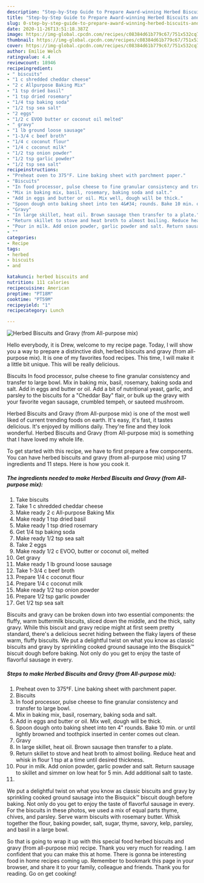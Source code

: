 ```yaml
---
description: "Step-by-Step Guide to Prepare Award-winning Herbed Biscuits and Gravy (from All-purpose mix)"
title: "Step-by-Step Guide to Prepare Award-winning Herbed Biscuits and Gravy (from All-purpose mix)"
slug: 0-step-by-step-guide-to-prepare-award-winning-herbed-biscuits-and-gravy-from-all-purpose-mix
date: 2020-11-26T13:51:18.387Z
image: https://img-global.cpcdn.com/recipes/c08384d61b779c67/751x532cq70/herbed-biscuits-and-gravy-from-all-purpose-mix-recipe-main-photo.jpg
thumbnail: https://img-global.cpcdn.com/recipes/c08384d61b779c67/751x532cq70/herbed-biscuits-and-gravy-from-all-purpose-mix-recipe-main-photo.jpg
cover: https://img-global.cpcdn.com/recipes/c08384d61b779c67/751x532cq70/herbed-biscuits-and-gravy-from-all-purpose-mix-recipe-main-photo.jpg
author: Emilie Welch
ratingvalue: 4.4
reviewcount: 18946
recipeingredient:
- " biscuits"
- "1 c shredded cheddar cheese"
- "2 c Allpurpose Baking Mix"
- "1 tsp dried basil"
- "1 tsp dried rosemary"
- "1/4 tsp baking soda"
- "1/2 tsp sea salt"
- "2 eggs"
- "1/2 c EVOO butter or coconut oil melted"
- " gravy"
- "1 lb ground loose sausage"
- "1-3/4 c beef broth"
- "1/4 c coconut flour"
- "1/4 c coconut milk"
- "1/2 tsp onion powder"
- "1/2 tsp garlic powder"
- "1/2 tsp sea salt"
recipeinstructions:
- "Preheat oven to 375°F. Line baking sheet with parchment paper."
- "Biscuits"
- "In food processor, pulse cheese to fine granular consistency and transfer to large bowl."
- "Mix in baking mix, basil, rosemary, baking soda and salt."
- "Add in eggs and butter or oil. Mix well, dough will be thick."
- "Spoon dough onto baking sheet into ten 4&#34; rounds. Bake 10 min. or until lightly browned and toothpick inserted in center comes out clean."
- "Gravy"
- "In large skillet, heat oil. Brown sausage then transfer to a plate."
- "Return skillet to stove and heat broth to almost boiling. Reduce heat and whisk in flour 1 tsp at a time until desired thickness."
- "Pour in milk. Add onion powder, garlic powder and salt. Return sausage to skillet and simmer on low heat for 5 min. Add additional salt to taste."
- ""
categories:
- Recipe
tags:
- herbed
- biscuits
- and

katakunci: herbed biscuits and 
nutrition: 111 calories
recipecuisine: American
preptime: "PT18M"
cooktime: "PT59M"
recipeyield: "1"
recipecategory: Lunch

---
```



![Herbed Biscuits and Gravy (from All-purpose mix)](https://img-global.cpcdn.com/recipes/c08384d61b779c67/751x532cq70/herbed-biscuits-and-gravy-from-all-purpose-mix-recipe-main-photo.jpg)

Hello everybody, it is Drew, welcome to my recipe page. Today, I will show you a way to prepare a distinctive dish, herbed biscuits and gravy (from all-purpose mix). It is one of my favorites food recipes. This time, I will make it a little bit unique. This will be really delicious.

Biscuits In food processor, pulse cheese to fine granular consistency and transfer to large bowl. Mix in baking mix, basil, rosemary, baking soda and salt. Add in eggs and butter or oil. Add a bit of nutritional yeast, garlic, and parsley to the biscuits for a &#34;Cheddar Bay&#34; flair, or bulk up the gravy with your favorite vegan sausage, crumbled tempeh, or sauteed mushroom.

Herbed Biscuits and Gravy (from All-purpose mix) is one of the most well liked of current trending foods on earth. It's easy, it's fast, it tastes delicious. It's enjoyed by millions daily. They're fine and they look wonderful. Herbed Biscuits and Gravy (from All-purpose mix) is something that I have loved my whole life.


To get started with this recipe, we have to first prepare a few components. You can have herbed biscuits and gravy (from all-purpose mix) using 17 ingredients and 11 steps. Here is how you cook it.

<!--inarticleads1-->

##### The ingredients needed to make Herbed Biscuits and Gravy (from All-purpose mix):

1. Take  biscuits
1. Take 1 c shredded cheddar cheese
1. Make ready 2 c All-purpose Baking Mix
1. Make ready 1 tsp dried basil
1. Make ready 1 tsp dried rosemary
1. Get 1/4 tsp baking soda
1. Make ready 1/2 tsp sea salt
1. Take 2 eggs
1. Make ready 1/2 c EVOO, butter or coconut oil, melted
1. Get  gravy
1. Make ready 1 lb ground loose sausage
1. Take 1-3/4 c beef broth
1. Prepare 1/4 c coconut flour
1. Prepare 1/4 c coconut milk
1. Make ready 1/2 tsp onion powder
1. Prepare 1/2 tsp garlic powder
1. Get 1/2 tsp sea salt


Biscuits and gravy can be broken down into two essential components: the fluffy, warm buttermilk biscuits, sliced down the middle, and the thick, salty gravy. While this biscuit and gravy recipe might at first seem pretty standard, there&#39;s a delicious secret hiding between the flaky layers of these warm, fluffy biscuits. We put a delightful twist on what you know as classic biscuits and gravy by sprinkling cooked ground sausage into the Bisquick™ biscuit dough before baking. Not only do you get to enjoy the taste of flavorful sausage in every. 

<!--inarticleads2-->

##### Steps to make Herbed Biscuits and Gravy (from All-purpose mix):

1. Preheat oven to 375°F. Line baking sheet with parchment paper.
1. Biscuits
1. In food processor, pulse cheese to fine granular consistency and transfer to large bowl.
1. Mix in baking mix, basil, rosemary, baking soda and salt.
1. Add in eggs and butter or oil. Mix well, dough will be thick.
1. Spoon dough onto baking sheet into ten 4&#34; rounds. Bake 10 min. or until lightly browned and toothpick inserted in center comes out clean.
1. Gravy
1. In large skillet, heat oil. Brown sausage then transfer to a plate.
1. Return skillet to stove and heat broth to almost boiling. Reduce heat and whisk in flour 1 tsp at a time until desired thickness.
1. Pour in milk. Add onion powder, garlic powder and salt. Return sausage to skillet and simmer on low heat for 5 min. Add additional salt to taste.
1. 


We put a delightful twist on what you know as classic biscuits and gravy by sprinkling cooked ground sausage into the Bisquick™ biscuit dough before baking. Not only do you get to enjoy the taste of flavorful sausage in every. For the biscuits in these photos, we used a mix of equal parts thyme, chives, and parsley. Serve warm biscuits with rosemary butter. Whisk together the flour, baking powder, salt, sugar, thyme, savory, kelp, parsley, and basil in a large bowl. 

So that is going to wrap it up with this special food herbed biscuits and gravy (from all-purpose mix) recipe. Thank you very much for reading. I am confident that you can make this at home. There is gonna be interesting food in home recipes coming up. Remember to bookmark this page in your browser, and share it to your family, colleague and friends. Thank you for reading. Go on get cooking!
